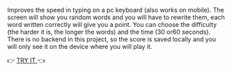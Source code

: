 Improves the speed in typing on a pc keyboard (also works on mobile).
The screen will show you random words and you will have to rewrite them, each word written correctly will give you a point. You can choose the difficulty (the harder it is, the longer the words) and the time (30 or60 seconds).
There is no backend in this project, so the score is saved locally and you will only see it on the device where you will play it.

:point_right: <a href="https://lucapu88.github.io/speed-typer-game/" target="_blank" rel="noopener noreferrer"> TRY IT </a> :point_left:
